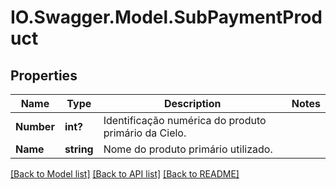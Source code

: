 # IO.Swagger.Model.SubPaymentProduct
## Properties

Name | Type | Description | Notes
------------ | ------------- | ------------- | -------------
**Number** | **int?** | Identificação numérica do produto primário da Cielo. | 
**Name** | **string** | Nome do produto primário utilizado. | 

[[Back to Model list]](../README.md#documentation-for-models) [[Back to API list]](../README.md#documentation-for-api-endpoints) [[Back to README]](../README.md)

